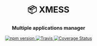 <h1 align="center" style="border-bottom: none;">📦 XMESS</h1>
<h3 align="center">Multiple applications manager</h3>
<p align="center">
  <a href="https://www.npmjs.com/package/@xmess/core">
    <img src="https://img.shields.io/npm/v/@xmess/core.svg?style=flat" alt="npm version">
  </a>
  <a href="https://travis-ci.com/ciklum-digital/xmess">
    <img alt="Travis" src="https://img.shields.io/travis/ciklum-digital/xmess/master.svg">
  </a>
  <a href='https://coveralls.io/github/ciklum-digital/xmess?branch=master'>
    <img src='https://coveralls.io/repos/github/ciklum-digital/xmess/badge.svg?branch=master' alt='Coverage Status' />
  </a>
</p>

